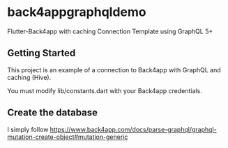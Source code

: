# back4appgraphqldemo


Flutter-Back4app with caching Connection Template using GraphQL 5+

## Getting Started

This project is an example of a connection to Back4app with GraphQL and caching (Hive).

You must modify lib/constants.dart with your Back4app credentials.

## Create the database

I simply follow https://www.back4app.com/docs/parse-graphql/graphql-mutation-create-object#mutation-generic 